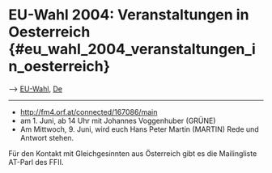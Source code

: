 # EU-Wahl 2004: Veranstaltungen in Oesterreich {#eu_wahl_2004_veranstaltungen_in_oesterreich}

\--\> [ EU-Wahl](ElectAct0405De "wikilink"), [ De](SwpatatDe "wikilink")

------------------------------------------------------------------------

-   <http://fm4.orf.at/connected/167086/main>
-   am 1. Juni, ab 14 Uhr mit Johannes Voggenhuber (GRÜNE)
-   Am Mittwoch, 9. Juni, wird euch Hans Peter Martin (MARTIN) Rede und
    Antwort stehen.

Für den Kontakt mit Gleichgesinnten aus Österreich gibt es die
Mailingliste AT-Parl des FFII.
